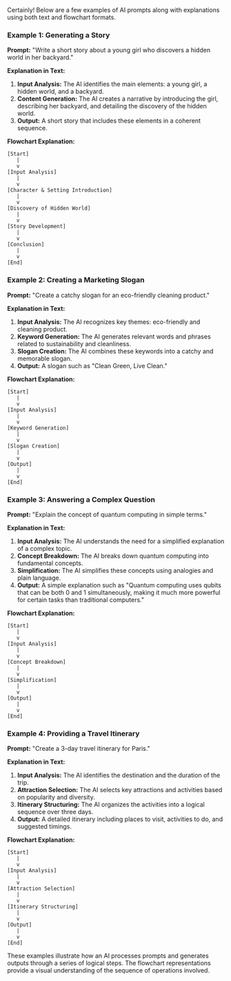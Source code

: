 Certainly! Below are a few examples of AI prompts along with explanations using both text and flowchart formats.

### Example 1: Generating a Story

**Prompt:** "Write a short story about a young girl who discovers a hidden world in her backyard."

**Explanation in Text:**
1. **Input Analysis:** The AI identifies the main elements: a young girl, a hidden world, and a backyard.
2. **Content Generation:** The AI creates a narrative by introducing the girl, describing her backyard, and detailing the discovery of the hidden world.
3. **Output:** A short story that includes these elements in a coherent sequence.

**Flowchart Explanation:**

```plaintext
[Start]
   |
   v
[Input Analysis]
   |
   v
[Character & Setting Introduction]
   |
   v
[Discovery of Hidden World]
   |
   v
[Story Development]
   |
   v
[Conclusion]
   |
   v
[End]
```

### Example 2: Creating a Marketing Slogan

**Prompt:** "Create a catchy slogan for an eco-friendly cleaning product."

**Explanation in Text:**
1. **Input Analysis:** The AI recognizes key themes: eco-friendly and cleaning product.
2. **Keyword Generation:** The AI generates relevant words and phrases related to sustainability and cleanliness.
3. **Slogan Creation:** The AI combines these keywords into a catchy and memorable slogan.
4. **Output:** A slogan such as "Clean Green, Live Clean."

**Flowchart Explanation:**

```plaintext
[Start]
   |
   v
[Input Analysis]
   |
   v
[Keyword Generation]
   |
   v
[Slogan Creation]
   |
   v
[Output]
   |
   v
[End]
```

### Example 3: Answering a Complex Question

**Prompt:** "Explain the concept of quantum computing in simple terms."

**Explanation in Text:**
1. **Input Analysis:** The AI understands the need for a simplified explanation of a complex topic.
2. **Concept Breakdown:** The AI breaks down quantum computing into fundamental concepts.
3. **Simplification:** The AI simplifies these concepts using analogies and plain language.
4. **Output:** A simple explanation such as "Quantum computing uses qubits that can be both 0 and 1 simultaneously, making it much more powerful for certain tasks than traditional computers."

**Flowchart Explanation:**

```plaintext
[Start]
   |
   v
[Input Analysis]
   |
   v
[Concept Breakdown]
   |
   v
[Simplification]
   |
   v
[Output]
   |
   v
[End]
```

### Example 4: Providing a Travel Itinerary

**Prompt:** "Create a 3-day travel itinerary for Paris."

**Explanation in Text:**
1. **Input Analysis:** The AI identifies the destination and the duration of the trip.
2. **Attraction Selection:** The AI selects key attractions and activities based on popularity and diversity.
3. **Itinerary Structuring:** The AI organizes the activities into a logical sequence over three days.
4. **Output:** A detailed itinerary including places to visit, activities to do, and suggested timings.

**Flowchart Explanation:**

```plaintext
[Start]
   |
   v
[Input Analysis]
   |
   v
[Attraction Selection]
   |
   v
[Itinerary Structuring]
   |
   v
[Output]
   |
   v
[End]
```

These examples illustrate how an AI processes prompts and generates outputs through a series of logical steps. The flowchart representations provide a visual understanding of the sequence of operations involved.